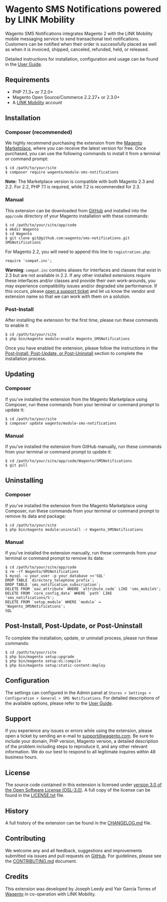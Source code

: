 # Wagento SMS Notifications powered by LINK Mobility

Wagento SMS Notifications integrates Magento 2 with the LINK Mobility
mobile messaging service to send transactional text notifications. Customers can
be notified when their order is successfully placed as well as when it is
invoiced, shipped, canceled, refunded, held, or released.

Detailed instructions for installation, configuration and usage can be found in
the [User Guide].

## Requirements

* PHP 7.1.3+ or 7.2.0+
* Magento Open Source/Commerce 2.2.27+ or 2.3.0+
* A [LINK Mobility] account

## Installation

### Composer (recommended)

We highly recommend purchasing the extension from the [Magento Marketplace],
where you can receive the latest version for free. Once purchased, you can use
the following commands to install it from a terminal or command prompt:

    $ cd /path/to/your/site
    $ composer require wagento/module-sms-notifications

**Note:** The Marketplace version is compatible with both Magento 2.3 and 2.2.
For 2.2, PHP 7.1 is required, while 7.2 is recommended for 2.3.

### Manual

This extension can be downloaded from [GitHub] and installed into the
`app/code` directory of your Magento installation with these commands:

    $ cd /path/to/your/site/app/code
    $ mkdir Wagento
    $ cd Wagento
    $ git clone git@github.com:wagento/sms-notifications.git SMSNotifications

For Magento 2.2, you will need to append this line to `registration.php`:

    require 'compat.inc';

**Warning**: `compat.inc` contains aliases for interfaces and classes that exist
in 2.3 but are not available in 2.2. If any other installed extensions require
these interfaces and/or classes and provide their own work-arounds, you may
experience compatibility issues and/or degraded site performance. If this
occurs, please [open a support ticket][Support] and let us know the vendor and
extension name so that we can work with them on a solution.

### Post-Install

After installing the extension for the first time, please run these commands to
enable it:

    $ cd /path/to/your/site
    $ php bin/magento module:enable Wagento_SMSNotifications

Once you have enabled the extension, please follow the instructions in the
[Post-Install, Post-Update, or Post-Uninstall](#post-install-update-uninstall)
section to complete the installation process.

## Updating

### Composer

If you've installed the extension from the Magento Marketplace using Composer,
run these commands from your terminal or command prompt to update it:

    $ cd /path/to/your/site
    $ composer update wagento/module-sms-notifications

### Manual

If you've installed the extension from GitHub manually, run these commands from
your terminal or command prompt to update it:

    $ cd /path/to/your/site/app/code/Wagento/SMSNotifications
    $ git pull

## Uninstalling

### Composer

If you've installed the extension from the Magento Marketplace using Composer,
run these commands from your terminal or command prompt to remove its data and
package:

    $ cd /path/to/your/site
    $ php bin/magento module:uninstall -r Wagento_SMSNotifications

### Manual

If you've installed the extension manually, run these commands from your
terminal or command prompt to remove its data:

    $ cd /path/to/your/site/app/code
    $ rm -rf Wagento/SMSNotifications
    $ mysql -u your_user -p your_database <<'SQL'
    DROP TABLE `directory_telephone_prefix`;
    DROP TABLE `sms_notification_subscription`;
    DELETE FROM `eav_attribute` WHERE `attribute_code` LIKE 'sms_mobile%';
    DELETE FROM `core_config_data` WHERE `path` LIKE 'sms_notifications/%';
    DELETE FROM `setup_module` WHERE `module` = 'Wagento_SMSNotifications';
    SQL

## <a name="post-install-update-uninstall"></a>Post-Install, Post-Update, or Post-Uninstall

To complete the installation, update, or uninstall process, please run these
commands:

    $ cd /path/to/your/site
    $ php bin/magento setup:upgrade
    $ php bin/magento setup:di:compile
    $ php bin/magento setup:static-content:deploy

## Configuration

The settings can configured in the Admin panel at
`Stores > Settings > Configuration > General > SMS Notifications`. For detailed
descriptions of the available options, please refer to the [User Guide].

## Support

If you experience any issues or errors while using the extension, please open a
ticket by sending an e-mail to [support@wagento.com][Support]. Be sure to include
your domain, PHP version, Magento version, a detailed description of the problem
including steps to reproduce it, and any other relevant information. We do
our best to respond to all legitimate inquires within 48 business hours.

## License

The source code contained in this extension is licensed under [version 3.0 of
the Open Software License (OSL-3.0)][OSL]. A full copy of the license can be found
in the [LICENSE.txt] file.

## History

A full history of the extension can be found in the [CHANGELOG.md] file.

## Contributing

We welcome any and all feedback, suggestions and improvements submitted via
issues and pull requests on [GitHub]. For guidelines, please see the
[CONTRIBUTING.md] document. 

## Credits

This extension was developed by Joseph Leedy and Yair García Torres of
[Wagento] in co-operation with LINK Mobility.

[Wagento]: https://wagento.com
[LINK Mobility]: https://www.linkmobility.com
[User Guide]: https://docs.wagento.com/extensions/sms-notifications/UserGuide.pdf
[Magento Marketplace]: https://marketplace.magento.com/wagento-module-sms-notifications.html
[GitHub]: https://github.com/wagento/sms-notifications
[OSL]: https://opensource.org/licenses/OSL-3.0.php
[LICENSE.txt]: ./LICENSE.txt
[CHANGELOG.md]: ./CHANGELOG.md
[CONTRIBUTING.md]: ./CONTRIBUTING.md
[Support]: mailto:support@wagento.com?subject=[SMS%20Notifications]%20